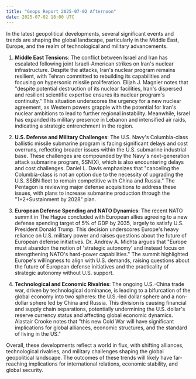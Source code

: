 ```yaml
---
title: "Geops Report 2025-07-02 Afternoon"
date: 2025-07-02 18:00 UTC
---
```


In the latest geopolitical developments, several significant events and trends are shaping the global landscape, particularly in the Middle East, Europe, and the realm of technological and military advancements.

1. **Middle East Tensions**: The conflict between Israel and Iran has escalated following joint Israeli-American strikes on Iran's nuclear infrastructure. Despite the attacks, Iran's nuclear program remains resilient, with Tehran committed to rebuilding its capabilities and focusing on hypersonic missile proliferation. Elijah J. Magnier notes that "despite potential destruction of its nuclear facilities, Iran's dispersed and resilient scientific expertise ensures its nuclear program's continuity." This situation underscores the urgency for a new nuclear agreement, as Western powers grapple with the potential for Iran's nuclear ambitions to lead to further regional instability. Meanwhile, Israel has expanded its military presence in Lebanon and intensified air raids, indicating a strategic entrenchment in the region.

2. **U.S. Defense and Military Challenges**: The U.S. Navy's Columbia-class ballistic missile submarine program is facing significant delays and cost overruns, reflecting broader issues within the U.S. submarine industrial base. These challenges are compounded by the Navy's next-generation attack submarine program, SSN(X), which is also encountering delays and cost challenges. Daniel L. Davis emphasizes that "canceling the Columbia-class is not an option due to the necessity of upgrading the U.S. SSBN fleet to remain competitive with China and Russia." The Pentagon is reviewing major defense acquisitions to address these issues, with plans to increase submarine production through the "1+2+Sustainment by 2028" plan.

3. **European Defense Spending and NATO Dynamics**: The recent NATO summit in The Hague concluded with European allies agreeing to a new defense spending target of 5% of GDP by 2035, largely to satisfy U.S. President Donald Trump. This decision underscores Europe's heavy reliance on U.S. military power and raises questions about the future of European defense initiatives. Dr. Andrew A. Michta argues that "Europe must abandon the notion of 'strategic autonomy' and instead focus on strengthening NATO's hard-power capabilities." The summit highlighted Europe's willingness to align with U.S. demands, raising questions about the future of European defense initiatives and the practicality of strategic autonomy without U.S. support.

4. **Technological and Economic Rivalries**: The ongoing U.S.-China trade war, driven by technological dominance, is leading to a bifurcation of the global economy into two spheres: the U.S.-led dollar sphere and a non-dollar sphere led by China and Russia. This division is causing financial and supply chain separations, potentially undermining the U.S. dollar's reserve currency status and affecting global economic dynamics. Alastair Crooke notes that "this new Cold War will have significant implications for global alliances, economic structures, and the standard of living in the US."

Overall, these developments reflect a world in flux, with shifting alliances, technological rivalries, and military challenges shaping the global geopolitical landscape. The outcomes of these trends will likely have far-reaching implications for international relations, economic stability, and global security.
